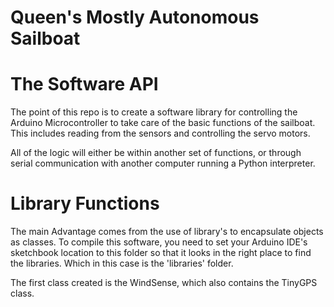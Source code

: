 Queen's Mostly Autonomous Sailboat
==================================

# The Software API

The point of this repo is to create a software library for controlling the Arduino
Microcontroller to take care of the basic functions of the sailboat. This includes
reading from the sensors and controlling the servo motors.

All of the logic will either be within another set of functions, or through serial
communication with another computer running a Python interpreter.

# Library Functions

The main Advantage comes from the use of library's to encapsulate objects as classes.
To compile this software, you need to set your Arduino IDE's sketchbook location to
this folder so that it looks in the right place to find the libraries. Which in this
case is the 'libraries' folder.

The first class created is the WindSense, which also contains the TinyGPS class.

